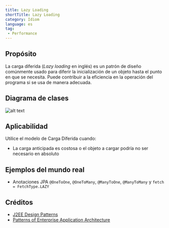 ```yaml
---
title: Lazy Loading
shortTitle: Lazy Loading
category: Idiom
language: es
tag:
 - Performance
---
```


## Propósito
La carga diferida (*Lazy loading* en inglés) es un patrón de diseño comúnmente usado para diferir
la inicialización de un objeto hasta el punto en que se necesita. Puede
contribuir a la eficiencia en la operación del programa si se usa de manera adecuada.

## Diagrama de clases
![alt text](./etc/lazy-loading.png "Lazy Loading")

## Aplicabilidad
Utilice el modelo de Carga Diferida cuando:

* La carga anticipada es costosa o el objeto a cargar podría no ser necesario en absoluto

## Ejemplos del mundo real

* Anotaciones JPA `@OneToOne`, `@OneToMany`, `@ManyToOne`, `@ManyToMany` y `fetch = FetchType.LAZY`

## Créditos

* [J2EE Design Patterns](https://www.amazon.com/gp/product/0596004273/ref=as_li_tl?ie=UTF8&camp=1789&creative=9325&creativeASIN=0596004273&linkCode=as2&tag=javadesignpat-20&linkId=48d37c67fb3d845b802fa9b619ad8f31)
* [Patterns of Enterprise Application Architecture](https://www.amazon.com/gp/product/0321127420/ref=as_li_tl?ie=UTF8&camp=1789&creative=9325&creativeASIN=0321127420&linkCode=as2&tag=javadesignpat-20&linkId=d9f7d37b032ca6e96253562d075fcc4a)
